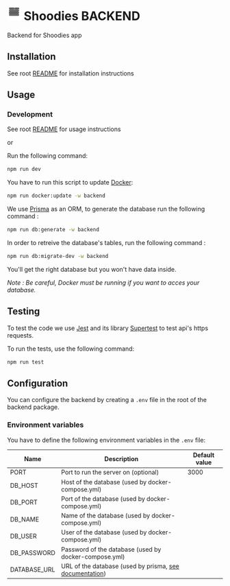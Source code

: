 # ![image](/packages/frontend/public/favicon.png) Shoodies BACKEND

Backend for Shoodies app

## Installation

See root [README](../../README.md#installation) for installation instructions

## Usage

### Development

See root [README](../../README.md#usage) for usage instructions

or

Run the following command:

```bash
npm run dev
```

You have to run this script to update [Docker](https://docs.docker.com/):

```bash
npm run docker:update -w backend
```

We use [Prisma](https://www.prisma.io/docs) as an ORM, to generate the database run the following command :

```bash
npm run db:generate -w backend
```

In order to retreive the database's tables, run the following command :

```bash
npm run db:migrate-dev -w backend
```

You'll get the right database but you won't have data inside.

_Note : Be careful, Docker must be running if you want to acces your database._

## Testing

To test the code we use [Jest](https://jestjs.io/docs/getting-started) and its library [Supertest](https://github.com/ladjs/supertest#readme) to test api's https requests.

To run the tests, use the following command:

```bash
npm run test
```

## Configuration

You can configure the backend by creating a `.env` file in the root of the backend package.

### Environment variables

You have to define the following environment variables in the `.env` file:

| Name         | Description                                                                                                                            | Default value |
| ------------ | -------------------------------------------------------------------------------------------------------------------------------------- | ------------- |
| PORT         | Port to run the server on (optional)                                                                                                   | 3000          |
| DB_HOST      | Host of the database (used by docker-compose.yml)                                                                                      |               |
| DB_PORT      | Port of the database (used by docker-compose.yml)                                                                                      |               |
| DB_NAME      | Name of the database (used by docker-compose.yml)                                                                                      |               |
| DB_USER      | User of the database (used by docker-compose.yml)                                                                                      |               |
| DB_PASSWORD  | Password of the database (used by docker-compose.yml)                                                                                  |               |
| DATABASE_URL | URL of the database (used by prisma, [see documentation](https://www.prisma.io/docs/reference/database-reference/connection-urls#env)) |               |
